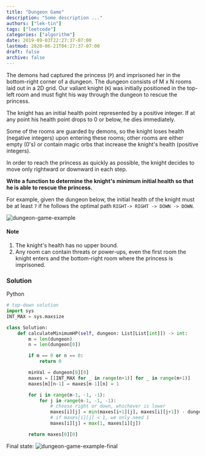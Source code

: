 ```yaml
---
title: "Dungeon Game"
description: "Some description ..."
authors: ["lek-tin"]
tags: ["leetcode"]
categories: ["algorithm"]
date: 2019-09-03T22:27:37-07:00
lastmod: 2020-06-21T04:27:37-07:00
draft: false
archive: false
---
```


The demons had captured the princess (`P`) and imprisoned her in the bottom-right corner of a dungeon. The dungeon consists of M x N rooms laid out in a 2D grid. Our valiant knight (`K`) was initially positioned in the top-left room and must fight his way through the dungeon to rescue the princess.   

The knight has an initial health point represented by a positive integer. If at any point his health point drops to 0 or below, he dies immediately.   

Some of the rooms are guarded by demons, so the knight loses health (negative integers) upon entering these rooms; other rooms are either empty (0's) or contain magic orbs that increase the knight's health (positive integers).   

In order to reach the princess as quickly as possible, the knight decides to move only rightward or downward in each step.   

**Write a function to determine the knight's minimum initial health so that he is able to rescue the princess.**  

For example, given the dungeon below, the initial health of the knight must be at least `7` if he follows the optimal path `RIGHT-> RIGHT -> DOWN -> DOWN`.   

![dungeon-game-example](/img/post/dungeon-game-example.png)

#### Note

1. The knight's health has no upper bound.
2. Any room can contain threats or power-ups, even the first room the knight enters and the bottom-right room where the princess is imprisoned.

### Solution

Python
```python
# top-down solution
import sys
INT_MAX = sys.maxsize

class Solution:
    def calculateMinimumHP(self, dungeon: List[List[int]]) -> int:
        m = len(dungeon)
        n = len(dungeon[0])

        if m == 0 or n == 0:
            return 0

        minVal = dungeon[0][0]
        maxes = [[INT_MAX for _ in range(n+1)] for _ in range(m+1)]
        maxes[m][n-1] = maxes[m-1][n] = 1

        for i in range(m-1, -1, -1):
            for j in range(n-1, -1, -1):
                # choose right or down, whichever is lower
                maxes[i][j] = min(maxes[i+1][j], maxes[i][j+1]) - dungeon[i][j]
                # if maxes[i][j] < 1, we only need 1
                maxes[i][j] = max(1, maxes[i][j])

        return maxes[0][0]
```

Final state:
![dungeon-game-example-final](/img/post/dungeon-game-example-final.png)